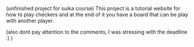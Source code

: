 (unfinished project for suika course)
This project is a tutorial website for how to play checkers and at the end of it you have a board that can be play with another player.

(also dont pay attention to the comments, I was stressing with the deadline :)  )
